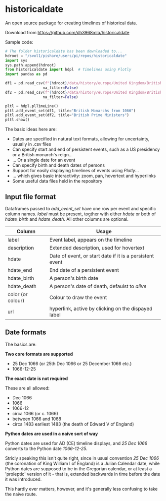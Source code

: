 # historicaldate

An open source package for creating timelines
of historical data.

Download from 
https://github.com/dh3968mlq/historicaldate

Sample code:

```python
# The folder historicaldate has been downloaded to...
hdroot = "/svol1/pishare/users/pi/repos/historicaldate" 
import sys
sys.path.append(hdroot)
from historicaldate import hdpl  # Timelines using Plotly
import pandas as pd

df1 = pd.read_csv(f"{hdroot}/data/history/europe/United Kingdom/British Monarchs.csv",
                 na_filter=False)
df2 = pd.read_csv(f"{hdroot}/data/history/europe/United Kingdom/British Prime Ministers.csv",
                 na_filter=False)

pltl = hdpl.plTimeLine()
pltl.add_event_set(df1, title="British Monarchs from 1066")
pltl.add_event_set(df2, title="British Prime Ministers") 
pltl.show() 
```

The basic ideas here are:
   * Dates are specified in natural text formats, allowing for uncertainty, usually in .csv files
   * Can specify start and end of persistent events, such as a US presidency or a British monarch's reign...
   * ... Or a single date for an event
   * Can specify birth and death dates of persons
   * Support for easily displaying timelines of events using *Plotly*...
   * ... which gives basic interactivity: zoom, pan, hovertext and hyperlinks
   * Some useful data files held in the repository
   
## Input file format

Dataframes passed to *add_event_set* have one row per event and specific column names. *label* must be present, togther with either *hdate* or both of *hdate_birth* and *hdate_death*. All other columns are optional.

| Column | Usage |
| ------ | ----- |
| label   | Event label, appears on the timeline  |
| description | Extended description, used for hovertext |
| hdate | Date of event, or start date if it is a persistent event |
| hdate_end | End date of a persistent event |
| hdate_birth | A person's birth date |
| hdate_death | A person's date of death, defaulst to *alive*|
| color (or colour) | Colour to draw the event
| url | hyperlink, active by clicking on the dispayed label |

## Date formats

The basics are:

**Two core formats are supported**
   * 25 Dec 1066 (or 25th Dec 1066 or 25 December 1066 etc.)
   * 1066-12-25

**The exact date is not required**

These are all allowed:
   * Dec 1066
   * 1066
   * 1066-12
   * circa 1066 (or c. 1066)
   * between 1066 and 1068
   * circa 1483 earliest 1483 (the death of Edward V of England)

**Python dates are used in a naive sort of way**

Python dates are used for AD (CE) timeline displays,
and *25 Dec 1066* converts to the Python date *1066-12-25*.

Stricly speaking this isn't quite right, since in usual
convention *25 Dec 1066* (the coronation of King William I of England) is a Julian Calendar date, while Python dates
are supposed to be in the Gregorian calendar, or at least
a 'proleptic' version of it - that is, extended backwards
in time before the date it was introduced.

This hardly ever matters, however, and it's 
generally less confusing to take the naive route.

